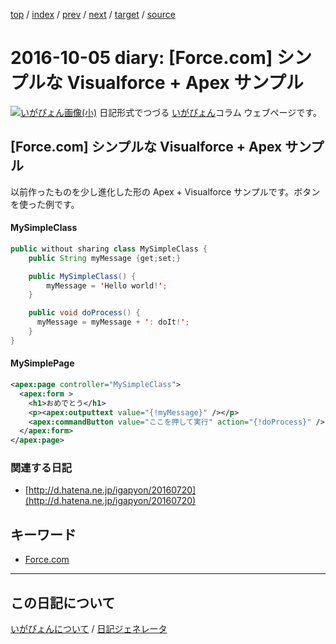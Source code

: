 [top](https://igapyon.github.io/diary/) 
 / [index](https://igapyon.github.io/diary/2016/index.html) 
 / [prev](https://igapyon.github.io/diary/2016/ig160930.html) 
 / [next](https://igapyon.github.io/diary/2016/ig161019.html) 
 / [target](https://igapyon.github.io/diary/2016/ig161005.html) 
 / [source](https://github.com/igapyon/diary/blob/gh-pages/2016/ig161005.html.src.md) 

2016-10-05 diary: [Force.com] シンプルな Visualforce + Apex サンプル
=====================================================================================================
[![いがぴょん画像(小)](https://igapyon.github.io/diary/images/iga200306s.jpg "いがぴょん")](https://igapyon.github.io/diary/memo/memoigapyon.html) 日記形式でつづる [いがぴょん](https://igapyon.github.io/diary/memo/memoigapyon.html)コラム ウェブページです。

## [Force.com] シンプルな Visualforce + Apex サンプル

以前作ったものを少し進化した形の Apex + Visualforce サンプルです。ボタンを使った例です。


#### MySimpleClass


```java
public without sharing class MySimpleClass {
    public String myMessage {get;set;}

    public MySimpleClass() {
        myMessage = 'Hello world!';
    }

    public void doProcess() {
      myMessage = myMessage + ': doIt!';
    }
}
```



#### MySimplePage


```xml
<apex:page controller="MySimpleClass">
  <apex:form >  
    <h1>おめでとう</h1>
    <p><apex:outputtext value="{!myMessage}" /></p>
    <apex:commandButton value="ここを押して実行" action="{!doProcess}" />
  </apex:form>
</apex:page>
```



### 関連する日記


* [http://d.hatena.ne.jp/igapyon/20160720](http://d.hatena.ne.jp/igapyon/20160720)



## キーワード

* [Force.com](https://igapyon.github.io/diary/keyword/force.com.html)

----------------------------------------------------------------------------------------------------

## この日記について
[いがぴょんについて](https://igapyon.github.io/diary/memo/memoigapyon.html) / [日記ジェネレータ](https://github.com/igapyon/igapyonv3)
